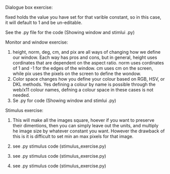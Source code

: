 
Dialogue box exercise:

fixed holds the value you have set for that varible constant, so in this case, it will default to 1 and be un-editable.

See the .py file for the code (Showing window and stimlui .py)




Monitor and window exercise: 


1. height, norm, deg, cm, and pix are all ways of changing how we define our window. Each way has pros and cons, but in general, height uses cordinates that are dependent on the aspect ratio. norm uses cordinates of 1 and -1 for the edges of the window. cm uses cm on the screen, while pix uses the pixels on the screen to define the wondow.
2. Color space changes how you define your colour based on RGB, HSV, or DKL methods. Yes defining a colour by name is possible through the web/x11 colour names, defning a colour space in these cases is not needed.  
3. Se .py for code (Showing window and stimlui .py)



Stimulus exercise: 



1. This will make all the images square, hoever if you want to preserve their dimentions, then you can simply leave out the units, and multiply he image size by whatever constant you want. However the drawback of this is it is difficult to set min an max pixels for that image. 

2. see .py stimulus code (stimulus_exercise.py)

3. see .py stimulus code (stimulus_exercise.py)

4. see .py stimulus code (stimulus_exercise.py)




